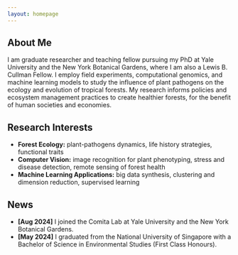 ```yaml
---
layout: homepage
---
```


## About Me

I am graduate researcher and teaching fellow pursuing my PhD at Yale University and the New York Botanical Gardens, 
where I am also a Lewis B. Cullman Fellow. I employ field experiments, computational genomics, and machine learning models to 
study the influence of plant pathogens on the ecology and evolution of tropical forests. My research informs policies
and ecosystem management practices to create healthier forests, for the benefit of human societies and economies.

## Research Interests

- **Forest Ecology:** plant-pathogens dynamics, life history strategies, functional traits
- **Computer Vision:** image recognition for plant phenotyping, stress and disease detection, remote sensing of forest health
- **Machine Learning Applications:** big data synthesis, clustering and dimension reduction, supervised learning

## News

- **[Aug 2024]** I joined the Comita Lab at Yale University and the New York Botanical Gardens. 
- **[May 2024]** I graduated from the National University of Singapore with a Bachelor of Science in Environmental Studies (First Class Honours). 


